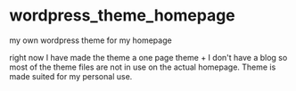 # wordpress_theme_homepage

my own wordpress theme for my homepage

right now I have made the theme a one page theme + I don't have a blog so most of the theme files are not in use on the actual homepage. Theme is made suited for my personal use. 
